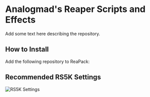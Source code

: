 # Analogmad's Reaper Scripts and Effects

Add some text here describing the repository.

## How to Install

Add the following repository to ReaPack:


## Recommended RS5K Settings

![RS5K Settings](https://github.com/analogmad/reaper/blob/main/images/your-image-filename.png)

